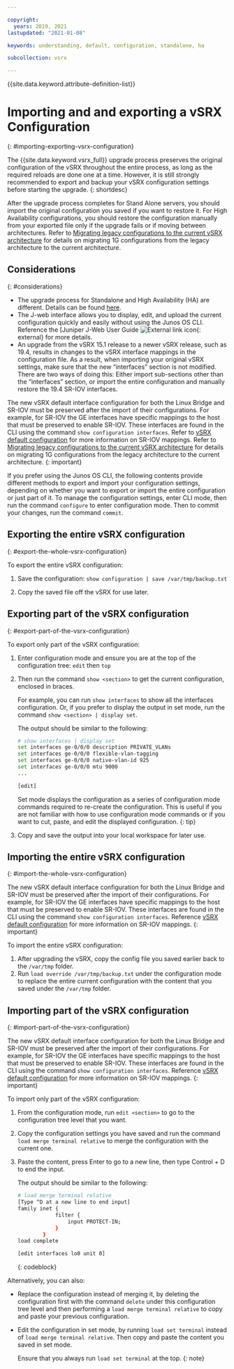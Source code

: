 ```yaml
---

copyright:
  years: 2019, 2021
lastupdated: "2021-01-08"

keywords: understanding, default, configuration, standalone, ha

subcollection: vsrx

---
```


{{site.data.keyword.attribute-definition-list}}

# Importing and and exporting a vSRX Configuration
{: #importing-exporting-vsrx-configuration}

The {{site.data.keyword.vsrx_full}} upgrade process preserves the original configuration of the vSRX throughout the entire process, as long as the required reloads are done one at a time. However, it is still strongly recommended to export and backup your vSRX configuration settings before starting the upgrade.
{: shortdesc}

After the upgrade process completes for Stand Alone servers, you should import the original configuration you saved if you want to restore it. For High Availability configurations, you should restore the configuration manually from your exported file only if the upgrade fails or if moving between architectures. Refer to [Migrating legacy configurations to the current vSRX architecture](/docs/vsrx?topic=vsrx-migrating-config) for details on migrating 1G configurations from the legacy architecture to the current architecture.

## Considerations
{: #considerations}

* The upgrade process for Standalone and High Availability (HA) are different. Details can be found [here](/docs/vsrx?topic=vsrx-upgrading-the-vsrx).
* The J-web interface allows you to display, edit, and upload the current configuration quickly and easily without using the Junos OS CLI. Reference the [Juniper J-Web User Guide ![External link icon](https://www.juniper.net/documentation/product/us/en/j-web-srx-series/){: external} for more details.
* An upgrade from the vSRX 15.1 release to a newer vSRX release, such as 19.4, results in changes to the vSRX interface mappings in the configuration file. As a result, when importing your original vSRX settings, make sure that the new “interfaces” section is not modified. There are two ways of doing this: Either import sub-sections other than the “interfaces” section, or import the entire configuration and manually restore the 19.4 SR-IOV interfaces.

The new vSRX default interface configuration for both the Linux Bridge and SR-IOV must be preserved after the import of their configurations. For example, for SR-IOV the GE interfaces have specific mappings to the host that must be preserved to enable SR-IOV. These interfaces are found in the CLI using the command `show configuration interfaces`. Refer to [vSRX default configuration](/docs/vsrx?topic=vsrx-understanding-the-vsrx-default-configuration) for more information on SR-IOV mappings. Refer to [Migrating legacy configurations to the current vSRX architecture](/docs/vsrx?topic=vsrx-migrating-config) for details on migrating 1G configurations from the legacy architecture to the current architecture.
{: important}

If you prefer using the Junos OS CLI, the following contents provide different methods to export and import your configuration settings, depending on whether you want to export or import the entire configuration or just part of it. To manage the configuration settings, enter CLI mode, then run the command `configure` to enter configuration mode. Then to commit your changes, run the command `commit`.

## Exporting the entire vSRX configuration
{: #export-the-whole-vsrx-configuration}

To export the entire vSRX configuration:

1. Save the configuration: `show configuration | save /var/tmp/backup.txt`

2. Copy the saved file off the vSRX for use later.

## Exporting part of the vSRX configuration
{: #export-part-of-the-vsrx-configuration}

To export only part of the vSRX configuration:

1. Enter configuration mode and ensure you are at the top of the configuration tree: `edit` then `top`

2. Then run the command `show <section>` to get the current configuration, enclosed in braces.

   For example, you can run `show interfaces` to show all the interfaces configuration. Or, if you prefer to display the output in set mode, run the command `show <section> | display set`.

   The output should be similar to the following:

   ```sh
   # show interfaces | display set
   set interfaces ge-0/0/0 description PRIVATE_VLANs
   set interfaces ge-0/0/0 flexible-vlan-tagging
   set interfaces ge-0/0/0 native-vlan-id 925
   set interfaces ge-0/0/0 mtu 9000
   ...

   [edit]
   ```

   Set mode displays the configuration as a series of configuration mode commands required to re-create the configuration. This is useful if you are not familiar with how to use configuration mode commands or if you want to cut, paste, and edit the displayed configuration.
   {: tip}

3. Copy and save the output into your local workspace for later use.

## Importing the entire vSRX configuration
{: #import-the-whole-vsrx-configuration}

The new vSRX default interface configuration for both the Linux Bridge and SR-IOV must be preserved after the import of their configurations. For example, for SR-IOV the GE interfaces have specific mappings to the host that must be preserved to enable SR-IOV. These interfaces are found in the CLI using the command `show configuration interfaces`. Reference [vSRX default configuration](/docs/vsrx?topic=vsrx-understanding-the-vsrx-default-configuration) for more information on SR-IOV mappings.
{: important}

To import the entire vSRX configuration:

1. After upgrading the vSRX, copy the config file you saved earlier back to the `/var/tmp` folder.
2. Run `load override /var/tmp/backup.txt` under the configuration mode to replace the entire current configuration with the content that you saved under the `/var/tmp` folder.

## Importing part of the vSRX configuration
{: #import-part-of-the-vsrx-configuration}

The new vSRX default interface configuration for both the Linux Bridge and SR-IOV must be preserved after the import of their configurations. For example, for SR-IOV the GE interfaces have specific mappings to the host that must be preserved to enable SR-IOV. These interfaces are found in the CLI using the command `show configuration interfaces`. Reference [vSRX default configuration](/docs/vsrx?topic=vsrx-understanding-the-vsrx-default-configuration) for more information on SR-IOV mappings.
{: important}

To import only part of the vSRX configuration:

1. From the configuration mode, run `edit <section>` to go to the configuration tree level that you want.
2. Copy the configuration settings you have saved and run the command `load merge terminal relative` to merge the configuration with the current one.
3. Paste the content, press Enter to go to a new line, then type Control + D to end the input.

   The output should be similar to the following:

   ```sh
   # load merge terminal relative
   [Type ^D at a new line to end input]
   family inet {
               filter {
                   input PROTECT-IN;
               }
           }
   load complete

   [edit interfaces lo0 unit 0]
   ```
   {: codeblock}

Alternatively, you can also:

* Replace the configuration instead of merging it, by deleting the configuration first with the command `delete` under this configuration tree level and then performing a `load merge terminal relative` to copy and paste your previous configuration. 
* Edit the configuration in set mode, by running `load set terminal` instead of `load merge terminal relative`. Then copy and paste the content you saved in set mode.

   Ensure that you always run `load set terminal` at the top.
   {: note}
